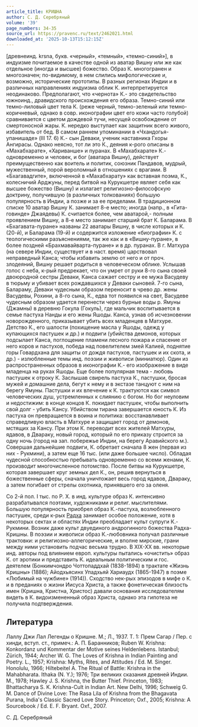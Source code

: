```yaml
---
article_title: КРИШНА
author: С. Д. Серебряный
volume: '39'
page_numbers: 34-35
source_url: https://pravenc.ru/text/2462021.html
downloaded_at: '2025-10-13T15:12:15Z'
---
```


[древнеинд. krsna, букв. «черный», «темный», «темно-синий»], в индуизме почитаемое в качестве одной из аватар Вишну или же как отдельное (иногда и высшее) божество. Образ К. многогранен и многозначен; по-видимому, в нем слились мифологические и, возможно, исторические прототипы. В разных регионах Индии и в различных направлениях индуизма облик К. интерпретируется неодинаково. Предполагают, что «чернота» К.- это свидетельство южноинд., дравидского происхождения его образа. Темно-синий или темно-лиловый цвет тела К. (реже черный, темно-зеленый или темно-коричневый, однако в совр. иконографии цвет его кожи часто голубой) сравнивается с цветом дождевой тучи, несущей освобождение от смертоносной жары. К. нередко выступает как защитник всего живого, избавитель от бед. В самом раннем упоминании в «Чхандогья-упанишаде» (III 17. 6) К.- сын Деваки, ученик наставника Гхоры Ангирасы. Однако неясно, тот ли это К., деяния к-рого описаны в «Махабхарате», «Хариванше» и пуранах. В «Махабхарате» К.- одновременно и человек, и бог (аватара Вишну), действует преимущественно как воитель и политик, союзник Пандавов, мудрый, мужественный, порой вероломный в отношениях с врагами. В «Бхагавадгите», включенной в «Махабхарату» как вставная поэма, К., колесничий Арджуны, перед битвой на Курукшетре являет себя как высшее божество (Вишну) и излагает религиозно-философскую доктрину, получившую (в различных толкованиях) большую популярность в Индии, а позже и за ее пределами. В традиционном списке 10 аватар Вишну К. занимает 8-е место; иногда (напр., в «Гита-говинде» Джаядевы) К. считается более, чем аватарой,- полным проявлением Вишну, а 8-е место занимает старший брат К. Баларама. В «Бхагавата-пуране» названы 22 аватары Вишну, в числе которых и К. (20-й), и Баларама (19-й) и содержится изложение «биографии» К. с теологическими разъяснениями, так же как и в «Вишну-пуране», в более поздней «Брахмавайварта-пуране» и в др. пуранах. В г. Матхура (на севере Индии, существует и в наст. время) царствовал неправедный Канса; чтобы избавить землю от него и от проч. злодеяний, Вишну решает родиться в человеческом облике. Услышав голос с неба, к-рый предрекает, что он умрет от руки 8-го сына своей двоюродной сестры Деваки, Канса сажает сестру и ее мужа Васудеву в тюрьму и убивает всех рождавшихся у Деваки сыновей. 7-го сына, Балараму, Деваки чудесным образом переносит в чрево др. жены Васудевы, Рохини, а 8-го сына, К., едва тот появился на свет, Васудеве чудесным образом удается перенести через бурные воды р. Ямуны (Джамны) в деревню Гокула (Гокуль), где мальчик воспитывается в семье пастуха Нанды и его жены Яшоды. Канса, узнав об исчезновении новорожденного, приказывает убить всех младенцев в Матхуре. Детство К., его шалости (похищение масла у Яшоды, одежд у купающихся пастушек и др.) и подвиги (убийства демонов, которых подсылает Канса, поглощение пламени лесного пожара и спасение от него коров и пастухов, победа над повелителем змей Калией, поднятие горы Говардхана для защиты от дождя пастухов, пастушек и их скота, и др.) - излюбленные темы инд. поэзии и живописи (миниатюр). Один из распространенных образов в иконографии К.- его изображение в виде младенца на руках Яшоды. Еще более популярная тема - любовь пастушек к отроку К. Заслышав свирель пастуха К., пастушки, бросая мужей и домашние дела, бегут к нему и в экстазе танцуют с ним на берегу Ямуны. Пастушки и их влечение к К. трактуются как символ человеческих душ, устремленных к слиянию с богом. Но бог неуловим и недостижим: в конце концов К. покидает пастушек, чтобы выполнить свой долг - убить Кансу. Убийством тирана завершается юность К. Из пастуха он превращается в воина и политика: восстанавливает справедливую власть в Матхуре и защищает город от демонов, мстящих за Кансу. При этом К. переводит всех жителей Матхуры, ядавов, в Двараку, новый город, который по его приказу строится за одну ночь (город на зап. побережье Индии, на берегу Аравийского м.). Совершая дальнейшие подвиги, К. обретает сначала 8 жен (первая из них - Рукмини), а затем еще 16 тыс. (или даже большее число). Обладая чудесной способностью пребывать одновременно со всеми женами, К. производит многочисленное потомство. После битвы на Курукшетре, которая завершает круг земных дел К., он, решив вернуться в божественные сферы, сначала уничтожает весь город ядавов, Двараку, а затем погибает от стрелы охотника, принявшего его за оленя.

Со 2-й пол. I тыс. по Р. Х. в инд. культуре образ К. интенсивно разрабатывался поэтами, художниками и религ. мыслителями. Большую популярность приобрел образ К.-пастуха, возлюбленного пастушек, среди к-рых [Радха](https://pravenc.ru/text/Радха.html) занимает особое положение, хотя в некоторых сектах и областях Индии преобладает культ супруги К.- Рукмини. Возник даже культ двуединого андрогинного божества Радха-Кришны. В поэзии и живописи образ К.-любовника получал различные трактовки: и религиозно-аллегорические, и вполне мирские, грани между ними установить подчас весьма трудно. В XIX-XX вв. некоторые инд. авторы под влиянием европ. культуры пытались «очистить» образ К. от эротики и представить К. идеальным политическим и гос. деятелем (Бонкимчондро Чоттопаддхай (1838-1894) в трактате «Жизнь Кришны» (1886); Айодхьясинх Упадхьяй Хариаудх (1865-1947) в поэме «Любимый на чужбине» (1914)). Сходство нек-рых эпизодов в мифе о К. и в преданиях о жизни Иисуса Христа, а также фонетическая близость имен (Кришна, Кристна, Христос) давали основания исследователям видеть в К. видоизмененный образ Христа, однако эта гипотеза не получила подтверждения.

## Литература

Лаллу Джи Лал Легенды о Кришне. М.; Л., 1937. Т. 1: Прем Сагар / Пер. с хинди, вступ. ст., примеч.: А. П. Баранников; Ruben W. Krishna: Konkordanz und Kommentar der Motive seines Heldenlebens. Istanbul; Zürich, 1944; Archer W. G. The Loves of Krishna in Indian Painting and Poetry. L., 1957; Krishna: Myths, Rites, and Attitudes / Ed. М. Singer. Honolulu, 1966; Hiltebeitel A. The Ritual of Battle: Krishna in the Mahabharata. Ithaka (N. Y.); 1976; Три великих сказания древней Индии. М., 1978; Hawley J. S. Krishna, the Butter Thief. Princeton, 1983; Bhattacharya S. K. Krishna-Cult in Indian Art. New Delhi, 1996; Schweig G. M. Dance of Divine Love: The Rasa Lila of Krishna from the Bhagavata Purana, India's Classic Sacred Love Story. Princeton; Oxf., 2005; Krishna: A Sourcebook / Ed. E. F. Bryant. Oxf., 2007.

С. Д. Серебряный
